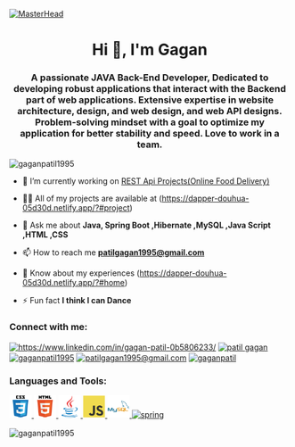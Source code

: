 [![MasterHead](https://www.chawtechsolutions.com/wp-content/uploads/2019/03/developer.gif)](https://rishavchanda.io)

<h1 align="center">Hi 👋, I'm Gagan</h1>
<h3 align="center">A passionate JAVA Back-End Developer, Dedicated to developing robust applications that interact with the Backend part of web applications. Extensive expertise in website architecture, design, and web design, and web API designs. Problem-solving mindset with a goal to optimize my application for better stability and speed. Love to work in a team.</h3>

<p align="left"> <img src="https://komarev.com/ghpvc/?username=gaganpatil1995&label=Profile%20views&color=0e75b6&style=flat" alt="gaganpatil1995" /> </p>

- 🔭 I’m currently working on [REST Api Projects(Online Food Delivery)](https://www.google.com/search?q=dummy+link&oq=dummy+link&aqs=chrome..69i57j0i512l9.6130j0j7&sourceid=chrome&ie=UTF-8)

- 👨‍💻 All of my projects are available at (https://dapper-douhua-05d30d.netlify.app/?#project)

- 💬 Ask me about **Java, Spring Boot ,Hibernate ,MySQL ,Java Script ,HTML ,CSS**

- 📫 How to reach me **patilgagan1995@gmail.com**

- 📄 Know about my experiences (https://dapper-douhua-05d30d.netlify.app/?#home)

- ⚡ Fun fact **I think I can Dance**

<h3 align="left">Connect with me:</h3>
<p align="left">
<a href="https://linkedin.com/in/https://www.linkedin.com/in/gagan-patil-0b5806233/" target="blank"><img align="center" src="https://raw.githubusercontent.com/rahuldkjain/github-profile-readme-generator/master/src/images/icons/Social/linked-in-alt.svg" alt="https://www.linkedin.com/in/gagan-patil-0b5806233/" height="30" width="40" /></a>
<a href="https://fb.com/patil gagan" target="blank"><img align="center" src="https://raw.githubusercontent.com/rahuldkjain/github-profile-readme-generator/master/src/images/icons/Social/facebook.svg" alt="patil gagan" height="30" width="40" /></a>
<a href="https://instagram.com/gaganpatil1995" target="blank"><img align="center" src="https://raw.githubusercontent.com/rahuldkjain/github-profile-readme-generator/master/src/images/icons/Social/instagram.svg" alt="gaganpatil1995" height="30" width="40" /></a>
<a href="https://www.hackerrank.com/patilgagan1995@gmail.com" target="blank"><img align="center" src="https://raw.githubusercontent.com/rahuldkjain/github-profile-readme-generator/master/src/images/icons/Social/hackerrank.svg" alt="patilgagan1995@gmail.com" height="30" width="40" /></a>
<a href="https://www.leetcode.com/gaganpatil" target="blank"><img align="center" src="https://raw.githubusercontent.com/rahuldkjain/github-profile-readme-generator/master/src/images/icons/Social/leet-code.svg" alt="gaganpatil" height="30" width="40" /></a>
</p>

<h3 align="left">Languages and Tools:</h3>
<p align="left"> <a href="https://www.w3schools.com/css/" target="_blank" rel="noreferrer"> <img src="https://raw.githubusercontent.com/devicons/devicon/master/icons/css3/css3-original-wordmark.svg" alt="css3" width="40" height="40"/> </a> <a href="https://www.w3.org/html/" target="_blank" rel="noreferrer"> <img src="https://raw.githubusercontent.com/devicons/devicon/master/icons/html5/html5-original-wordmark.svg" alt="html5" width="40" height="40"/> </a> <a href="https://www.java.com" target="_blank" rel="noreferrer"> <img src="https://raw.githubusercontent.com/devicons/devicon/master/icons/java/java-original.svg" alt="java" width="40" height="40"/> </a> <a href="https://developer.mozilla.org/en-US/docs/Web/JavaScript" target="_blank" rel="noreferrer"> <img src="https://raw.githubusercontent.com/devicons/devicon/master/icons/javascript/javascript-original.svg" alt="javascript" width="40" height="40"/> </a> <a href="https://www.mysql.com/" target="_blank" rel="noreferrer"> <img src="https://raw.githubusercontent.com/devicons/devicon/master/icons/mysql/mysql-original-wordmark.svg" alt="mysql" width="40" height="40"/> </a> <a href="https://spring.io/" target="_blank" rel="noreferrer"> <img src="https://www.vectorlogo.zone/logos/springio/springio-icon.svg" alt="spring" width="40" height="40"/> </a> </p>

<p><img align="center" src="https://github-readme-stats.vercel.app/api/top-langs?username=gaganpatil1995&show_icons=true&locale=en&layout=compact" alt="gaganpatil1995" /></p>
